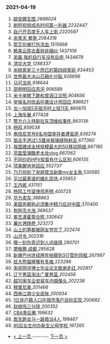 ### 2021-04-19 
1. [ 姚安娜生图 ](https://s.weibo.com/weibo?q=%23%E5%A7%9A%E5%AE%89%E5%A8%9C%E7%94%9F%E5%9B%BE%23&Refer=top) *2898024*
1. [ 刷短视频成杀时间第一利器 ](https://s.weibo.com/weibo?q=%23%E5%88%B7%E7%9F%AD%E8%A7%86%E9%A2%91%E6%88%90%E6%9D%80%E6%97%B6%E9%97%B4%E7%AC%AC%E4%B8%80%E5%88%A9%E5%99%A8%23&Refer=top) *2232447*
1. [ 自己开百度无人车上街 ](https://s.weibo.com/weibo?q=%23%E8%87%AA%E5%B7%B1%E5%BC%80%E7%99%BE%E5%BA%A6%E6%97%A0%E4%BA%BA%E8%BD%A6%E4%B8%8A%E8%A1%97%23&topic_ad=1&Refer=top) *2220597*
1. [ 余景天 晕倒 ](https://s.weibo.com/weibo?q=%E4%BD%99%E6%99%AF%E5%A4%A9%20%E6%99%95%E5%80%92&Refer=top) *2084316*
1. [ 郭艾伦被打伤流血 ](https://s.weibo.com/weibo?q=%23%E9%83%AD%E8%89%BE%E4%BC%A6%E8%A2%AB%E6%89%93%E4%BC%A4%E6%B5%81%E8%A1%80%23&Refer=top) *1515668*
1. [ 赖美云穿古着娃娃婚纱 ](https://s.weibo.com/weibo?q=%23%E8%B5%96%E7%BE%8E%E4%BA%91%E7%A9%BF%E5%8F%A4%E7%9D%80%E5%A8%83%E5%A8%83%E5%A9%9A%E7%BA%B1%23&Refer=top) *1437109*
1. [ 吴磊 我的自行车没有后座 ](https://s.weibo.com/weibo?q=%E5%90%B4%E7%A3%8A%20%E6%88%91%E7%9A%84%E8%87%AA%E8%A1%8C%E8%BD%A6%E6%B2%A1%E6%9C%89%E5%90%8E%E5%BA%A7&Refer=top) *1434679*
1. [ 清华大学 ](https://s.weibo.com/weibo?q=%E6%B8%85%E5%8D%8E%E5%A4%A7%E5%AD%A6&Refer=top) *1288337*
1. [ 米桃家是三十而已的第四组家庭 ](https://s.weibo.com/weibo?q=%E7%B1%B3%E6%A1%83%E5%AE%B6%E6%98%AF%E4%B8%89%E5%8D%81%E8%80%8C%E5%B7%B2%E7%9A%84%E7%AC%AC%E5%9B%9B%E7%BB%84%E5%AE%B6%E5%BA%AD&Refer=top) *934453*
1. [ 世界最大冰山已融化分裂 ](https://s.weibo.com/weibo?q=%23%E4%B8%96%E7%95%8C%E6%9C%80%E5%A4%A7%E5%86%B0%E5%B1%B1%E5%B7%B2%E8%9E%8D%E5%8C%96%E5%88%86%E8%A3%82%23&Refer=top) *926696*
1. [ 马可当爸 ](https://s.weibo.com/weibo?q=%E9%A9%AC%E5%8F%AF%E5%BD%93%E7%88%B8&Refer=top) *918644*
1. [ 邵明明回应恶评 ](https://s.weibo.com/weibo?q=%23%E9%82%B5%E6%98%8E%E6%98%8E%E5%9B%9E%E5%BA%94%E6%81%B6%E8%AF%84%23&Refer=top) *906589*
1. [ 米卡单膝下跪和曾涵江合照 ](https://s.weibo.com/weibo?q=%23%E7%B1%B3%E5%8D%A1%E5%8D%95%E8%86%9D%E4%B8%8B%E8%B7%AA%E5%92%8C%E6%9B%BE%E6%B6%B5%E6%B1%9F%E5%90%88%E7%85%A7%23&Refer=top) *904656*
1. [ 举报名创优品抄袭设计师回应 ](https://s.weibo.com/weibo?q=%E4%B8%BE%E6%8A%A5%E5%90%8D%E5%88%9B%E4%BC%98%E5%93%81%E6%8A%84%E8%A2%AD%E8%AE%BE%E8%AE%A1%E5%B8%88%E5%9B%9E%E5%BA%94&Refer=top) *896621*
1. [ 五一加班5天抵平时上班11天 ](https://s.weibo.com/weibo?q=%23%E4%BA%94%E4%B8%80%E5%8A%A0%E7%8F%AD5%E5%A4%A9%E6%8A%B5%E5%B9%B3%E6%97%B6%E4%B8%8A%E7%8F%AD11%E5%A4%A9%23&Refer=top) *880875*
1. [ 上海车展 ](https://s.weibo.com/weibo?q=%23%E4%B8%8A%E6%B5%B7%E8%BD%A6%E5%B1%95%23&Refer=top) *877428*
1. [ 警方介入特斯拉车顶维权事件 ](https://s.weibo.com/weibo?q=%23%E8%AD%A6%E6%96%B9%E4%BB%8B%E5%85%A5%E7%89%B9%E6%96%AF%E6%8B%89%E8%BD%A6%E9%A1%B6%E7%BB%B4%E6%9D%83%E4%BA%8B%E4%BB%B6%23&Refer=top) *863139*
1. [ 杨鸣 ](https://s.weibo.com/weibo?q=%E6%9D%A8%E9%B8%A3&Refer=top) *859538*
1. [ 泰坦尼克号6名中国幸存者遭驱逐 ](https://s.weibo.com/weibo?q=%E6%B3%B0%E5%9D%A6%E5%B0%BC%E5%85%8B%E5%8F%B76%E5%90%8D%E4%B8%AD%E5%9B%BD%E5%B9%B8%E5%AD%98%E8%80%85%E9%81%AD%E9%A9%B1%E9%80%90&Refer=top) *836274*
1. [ 狙击手透过1.5厘米玻璃缝隙射击 ](https://s.weibo.com/weibo?q=%E7%8B%99%E5%87%BB%E6%89%8B%E9%80%8F%E8%BF%871.5%E5%8E%98%E7%B1%B3%E7%8E%BB%E7%92%83%E7%BC%9D%E9%9A%99%E5%B0%84%E5%87%BB&Refer=top) *677360*
1. [ 我国建成全球规模最大的5G移动网络 ](https://s.weibo.com/weibo?q=%23%E6%88%91%E5%9B%BD%E5%BB%BA%E6%88%90%E5%85%A8%E7%90%83%E8%A7%84%E6%A8%A1%E6%9C%80%E5%A4%A7%E7%9A%845G%E7%A7%BB%E5%8A%A8%E7%BD%91%E7%BB%9C%23&Refer=top) *667185*
1. [ 蓝盈莹潮酷老太妆vlog ](https://s.weibo.com/weibo?q=%23%E8%93%9D%E7%9B%88%E8%8E%B9%E6%BD%AE%E9%85%B7%E8%80%81%E5%A4%AA%E5%A6%86vlog%23&Refer=top) *667062*
1. [ 不同价的HPV疫苗有什么区别 ](https://s.weibo.com/weibo?q=%23%E4%B8%8D%E5%90%8C%E4%BB%B7%E7%9A%84HPV%E7%96%AB%E8%8B%97%E6%9C%89%E4%BB%80%E4%B9%88%E5%8C%BA%E5%88%AB%23&Refer=top) *606135*
1. [ 项某醒爸爸回应 ](https://s.weibo.com/weibo?q=%23%E9%A1%B9%E6%9F%90%E9%86%92%E7%88%B8%E7%88%B8%E5%9B%9E%E5%BA%94%23&Refer=top) *552737*
1. [ 乃万拐到了宋妍霏当新歌mv女主角 ](https://s.weibo.com/weibo?q=%23%E4%B9%83%E4%B8%87%E6%8B%90%E5%88%B0%E4%BA%86%E5%AE%8B%E5%A6%8D%E9%9C%8F%E5%BD%93%E6%96%B0%E6%AD%8Cmv%E5%A5%B3%E4%B8%BB%E8%A7%92%23&Refer=top) *530585*
1. [ 见过最离谱的婚礼现场 ](https://s.weibo.com/weibo?q=%23%E8%A7%81%E8%BF%87%E6%9C%80%E7%A6%BB%E8%B0%B1%E7%9A%84%E5%A9%9A%E7%A4%BC%E7%8E%B0%E5%9C%BA%23&Refer=top) *435653*
1. [ 王丹妮 ](https://s.weibo.com/weibo?q=%E7%8E%8B%E4%B8%B9%E5%A6%AE&Refer=top) *431151*
1. [ 杨鸣工作室律师声明 ](https://s.weibo.com/weibo?q=%E6%9D%A8%E9%B8%A3%E5%B7%A5%E4%BD%9C%E5%AE%A4%E5%BE%8B%E5%B8%88%E5%A3%B0%E6%98%8E&Refer=top) *400725*
1. [ 华为卖车 ](https://s.weibo.com/weibo?q=%E5%8D%8E%E4%B8%BA%E5%8D%96%E8%BD%A6&Refer=top) *388863*
1. [ 美国务卿称必须集中精力应对中国 ](https://s.weibo.com/weibo?q=%E7%BE%8E%E5%9B%BD%E5%8A%A1%E5%8D%BF%E7%A7%B0%E5%BF%85%E9%A1%BB%E9%9B%86%E4%B8%AD%E7%B2%BE%E5%8A%9B%E5%BA%94%E5%AF%B9%E4%B8%AD%E5%9B%BD&Refer=top) *370400*
1. [ 狗狗币大涨 ](https://s.weibo.com/weibo?q=%E7%8B%97%E7%8B%97%E5%B8%81%E5%A4%A7%E6%B6%A8&Refer=top) *369537*
1. [ 娄艺潇霍尊合照 ](https://s.weibo.com/weibo?q=%23%E5%A8%84%E8%89%BA%E6%BD%87%E9%9C%8D%E5%B0%8A%E5%90%88%E7%85%A7%23&Refer=top) *330643*
1. [ 薯片烤肠卷 ](https://s.weibo.com/weibo?q=%E8%96%AF%E7%89%87%E7%83%A4%E8%82%A0%E5%8D%B7&Refer=top) *323273*
1. [ 山上的笋都被网友夺完了 ](https://s.weibo.com/weibo?q=%23%E5%B1%B1%E4%B8%8A%E7%9A%84%E7%AC%8B%E9%83%BD%E8%A2%AB%E7%BD%91%E5%8F%8B%E5%A4%BA%E5%AE%8C%E4%BA%86%23&Refer=top) *322474*
1. [ 山河令 ](https://s.weibo.com/weibo?q=%E5%B1%B1%E6%B2%B3%E4%BB%A4&Refer=top) *302316*
1. [ 哪一刻你意识到人间值得 ](https://s.weibo.com/weibo?q=%23%E5%93%AA%E4%B8%80%E5%88%BB%E4%BD%A0%E6%84%8F%E8%AF%86%E5%88%B0%E4%BA%BA%E9%97%B4%E5%80%BC%E5%BE%97%23&Refer=top) *290701*
1. [ 萧敬腾 成都 ](https://s.weibo.com/weibo?q=%E8%90%A7%E6%95%AC%E8%85%BE%20%E6%88%90%E9%83%BD&Refer=top) *285628*
1. [ 新疆巴州连续两年拍摄到3只雪豹同框 ](https://s.weibo.com/weibo?q=%E6%96%B0%E7%96%86%E5%B7%B4%E5%B7%9E%E8%BF%9E%E7%BB%AD%E4%B8%A4%E5%B9%B4%E6%8B%8D%E6%91%84%E5%88%B03%E5%8F%AA%E9%9B%AA%E8%B1%B9%E5%90%8C%E6%A1%86&Refer=top) *267997*
1. [ 给大熊猫擦嘴有多难 ](https://s.weibo.com/weibo?q=%23%E7%BB%99%E5%A4%A7%E7%86%8A%E7%8C%AB%E6%93%A6%E5%98%B4%E6%9C%89%E5%A4%9A%E9%9A%BE%23&Refer=top) *223286*
1. [ 央视网评博士毕业论文致谢走红 ](https://s.weibo.com/weibo?q=%23%E5%A4%AE%E8%A7%86%E7%BD%91%E8%AF%84%E5%8D%9A%E5%A3%AB%E6%AF%95%E4%B8%9A%E8%AE%BA%E6%96%87%E8%87%B4%E8%B0%A2%E8%B5%B0%E7%BA%A2%23&Refer=top) *202817*
1. [ 辽宁男篮淘汰广厦男篮 ](https://s.weibo.com/weibo?q=%23%E8%BE%BD%E5%AE%81%E7%94%B7%E7%AF%AE%E6%B7%98%E6%B1%B0%E5%B9%BF%E5%8E%A6%E7%94%B7%E7%AF%AE%23&Refer=top) *202456*
1. [ 超10家车企安装车内摄像头 ](https://s.weibo.com/weibo?q=%E8%B6%8510%E5%AE%B6%E8%BD%A6%E4%BC%81%E5%AE%89%E8%A3%85%E8%BD%A6%E5%86%85%E6%91%84%E5%83%8F%E5%A4%B4&Refer=top) *202238*
1. [ 穆里尼奥 ](https://s.weibo.com/weibo?q=%E7%A9%86%E9%87%8C%E5%B0%BC%E5%A5%A5&Refer=top) *201466*
1. [ 西施江南少女皮肤 ](https://s.weibo.com/weibo?q=%E8%A5%BF%E6%96%BD%E6%B1%9F%E5%8D%97%E5%B0%91%E5%A5%B3%E7%9A%AE%E8%82%A4&Refer=top) *200934*
1. [ 1亿非户籍人口在城市落户目标实现 ](https://s.weibo.com/weibo?q=%231%E4%BA%BF%E9%9D%9E%E6%88%B7%E7%B1%8D%E4%BA%BA%E5%8F%A3%E5%9C%A8%E5%9F%8E%E5%B8%82%E8%90%BD%E6%88%B7%E7%9B%AE%E6%A0%87%E5%AE%9E%E7%8E%B0%23&Refer=top) *200682*
1. [ 赵继伟三分球 ](https://s.weibo.com/weibo?q=%E8%B5%B5%E7%BB%A7%E4%BC%9F%E4%B8%89%E5%88%86%E7%90%83&Refer=top) *200352*
1. [ CBA季后赛 ](https://s.weibo.com/weibo?q=CBA%E5%AD%A3%E5%90%8E%E8%B5%9B&Refer=top) *199632*
1. [ 医生跑全马一路救治4人 ](https://s.weibo.com/weibo?q=%23%E5%8C%BB%E7%94%9F%E8%B7%91%E5%85%A8%E9%A9%AC%E4%B8%80%E8%B7%AF%E6%95%91%E6%B2%BB4%E4%BA%BA%23&Refer=top) *199467*
1. [ 95后女生创办新生父母学校 ](https://s.weibo.com/weibo?q=95%E5%90%8E%E5%A5%B3%E7%94%9F%E5%88%9B%E5%8A%9E%E6%96%B0%E7%94%9F%E7%88%B6%E6%AF%8D%E5%AD%A6%E6%A0%A1&Refer=top) *197265* 

- [ < 上一页 ](https://github.com/able8/weibo-hot-record/blob/master/2021-04-18.md) -------- [ 下一页 > ](https://github.com/able8/weibo-hot-record/blob/master/2021-04-20.md)